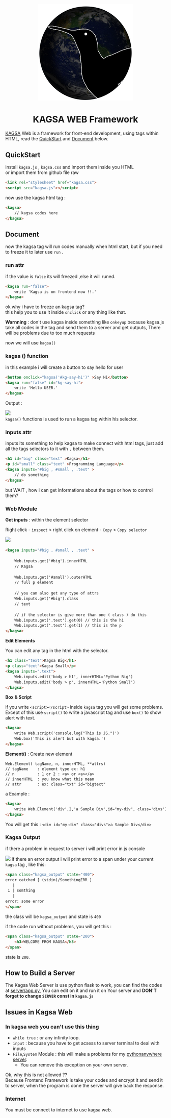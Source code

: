 <center>
<img src="https://github.com/Zaky202/kagsa/blob/main/kagsa-web-logo.png?raw=true" width="300">
</center>
<h1 align="center">KAGSA WEB Framework</h1>

[KAGSA](https://github.com/kagsa/kagsa) Web is a framework for front-end development, using tags within HTML, read the [QuickStart](#quickstart) and [Document](#document) below.

## QuickStart
install `kagsa.js` , `kagsa.css` and import them inside you HTML<br>
or import them from github file raw
```html
<link rel="stylesheet" href="kagsa.css">
<script src="kagsa.js"></script>
```
now use the kagsa html tag :
```html
<kagsa>
    // kagsa codes here
</kagsa>
```
## Document
now the kagsa tag will run codes  manually when html start, but if you need to freeze it to later use `run` .
### run attr
if the value is `false` its will freezed ,else it will runed.

```html
<kagsa run="false">
    write 'Kagsa is on frontend now !!.'
</kagsa>
```
ok why i have to freeze an kagsa tag?<br>
this help you to use it inside `onclick` or any thing like that.

**Warnning** : don't use kagsa inside something like `onkeyup` because kagsa.js take all codes in the tag and send them to a server and get outputs, There will be problems due to too much requests

now we will use `kagsa()`

### kagsa () function
in this example i will create a button to say hello for user
```html
<button onclick="kagsa('#kg-say-hi')" >Say Hi</button>
<kagsa run="false" id="kg-say-hi">
    write 'Hello USER.'
</kagsa>
```
Output :

![](https://github.com/kagsa/kagsa-web/blob/main/img/img1.png?raw=true)
<br>`kagsa()` functions is used to run a kagsa tag within his selector.

### inputs attr
inputs its something to help kagsa to make connect with html tags, just add all the tags selectors to it with `,` between them.
```html
<h1 id="big" class="text" >Kagsa</h1>
<p id="small" class="text" >Programming Language</p>
<kagsa inputs="#big , #small , .text" >
    // do something
</kagsa>
```
but WAIT , how i can get informations about the tags or how to control them?

### Web Module
**Get inputs** : within the element selector

Right click - `inspect` > right click on element - `Copy` > `Copy selector`

![](https://github.com/kagsa/kagsa-web/blob/main/img/img2.png?raw=true)

```html
<kagsa inputs="#big , #small , .text" >
    
    Web.inputs.get('#big').innerHTML
    // Kagsa
    
    Web.inputs.get('#small').outerHTML
    // full p element
    
    // you can also get any type of attrs
    Web.inputs.get('#big').class
    // text
    
    // if the selector is give more than one ( class ) do this
    Web.inputs.get('.text').get(0) // this is the h1
    Web.inputs.get('.text').get(1) // this is the p
</kagsa>
```
**Edit Elements**

You can edit any tag in the html with the selector.
```html
<h1 class="text">Kagsa Big</h1>
<p class="text">Kagsa Small</p>
<kagsa inputs=".text">
    Web.inputs.edit('body > h1', innerHTML='Python Big')
    Web.inputs.edit('body > p', innerHTML='Python Small')
</kagsa>
```

**Box & Script**

if you write `<script></script>` inside `kagsa` tag you will get some problems.<br>
Except of this use `script()` to write a javascript tag and use `box()` to show alert with text.
```html
<kagsa>
    write Web.script('console.log("This is JS.")')
    Web.box('This is alert but with kagsa.')
</kagsa>
```

**Element()** : Create new element
```
Web.Element( tagName, n, innerHTML, **attrs)
// tagName    : element type ex: h1
// n          : 1 or 2 : <a> or <a></a>
// innerHTML  : you know what this mean
// attr       : ex: class="txt" id="bigtext"
```
a Example :
```html
<kagsa>
    write Web.Element('div',2,'a Sample Div',id="my-div", class='divs')
</kagsa>
```
You will get this : `<div id="my-div" class="divs">a Sample Div</div>`

### Kagsa Output
if there a problem in request to server i will print error in js console

![](https://github.com/kagsa/kagsa-web/blob/main/img/img3.png?raw=true)
if there an error output i will print error to a span under your current `kagsa` tag , like this:
```html
<span class="kagsa_output" state="400">
error catched [ (stdin)/SomethingERR ]
   |
 1 | somthing
   |
error: some error
</span>
```
the class will be `kagsa_output` and state is `400`

if the code run without problems, you will get this :
```html
<span class="kagsa_output" state="200">
    <h3>WELCOME FROM KAGSA</h3>
</span>
```
state is `200`.

## How to Build a Server
The Kagsa Web Server is use python flask to work, you can find the codes at [server/app.py](https://github.com/kagsa/kagsa-web/blob/server/app.py), You can edit on it and run it on Your server and **DON'T forget to change `SERVER` const in `kagsa.js`**

## Issues in Kagsa Web

### In kagsa web you can't use this thing
- `while true` : or any infinity loop.
- `input` : because you have to get acsess to server terminal to deal with inputs
- `File`,`System` Module : this will make a problems for my [pythonanywhere server](https://kagsa.pythonanywhere.com).
    - You can remove this exception on your own server.

Ok, why this is not allowed ??<br>
Because Frontend Framework is take your codes and encrypt it and send it to server, when the program is done the server will give back the response.

### Internet
You must be connect to internet to use kagsa web.
